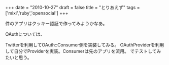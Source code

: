 
+++
date = "2010-10-27"
draft = false
title = "とりあえず"
tags  = ['mixi','ruby','opensocial']
+++

件のアプリはクッキー認証で作ってみようかなあ。

OAuthについては、

Twitterを利用してOAuth::Consumer側を実装してみる。
OAuthProviderを利用して自分でProviderを実装。Consumerは先のアプリを流用。
でテストしてみたいと思う。	

	

